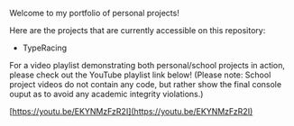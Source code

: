 Welcome to my portfolio of personal projects!

Here are the projects that are currently accessible on this repository:
- TypeRacing

For a video playlist demonstrating both personal/school projects in action, please check out the YouTube playlist link below!
(Please note: School project videos do not contain any code, but rather show the final console ouput as to avoid any academic integrity violations.)

[https://youtu.be/EKYNMzFzR2I](https://youtu.be/EKYNMzFzR2I)
